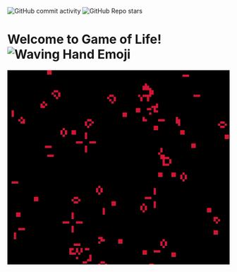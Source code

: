 ![GitHub commit activity](https://img.shields.io/github/commit-activity/t/RubioManuel/game-of-life) ![GitHub Repo stars](https://img.shields.io/github/stars/RubioManuel/game-of-life)

<h1>Welcome to Game of Life! <img src="https://images.emojiterra.com/google/noto-emoji/unicode-15/animated/1f44b.gif", alt="Waving Hand Emoji" width=27></h1>


![](./assets/gol-example.gif)